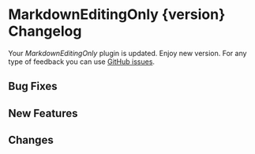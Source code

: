 # MarkdownEditingOnly {version} Changelog

Your _MarkdownEditingOnly_ plugin is updated. Enjoy new version. For any type of feedback you can use [GitHub issues][issues].

## Bug Fixes

## New Features

## Changes

[issues]: https://github.com/SublimeText-Markdown/MarkdownEditingOnly/issues
